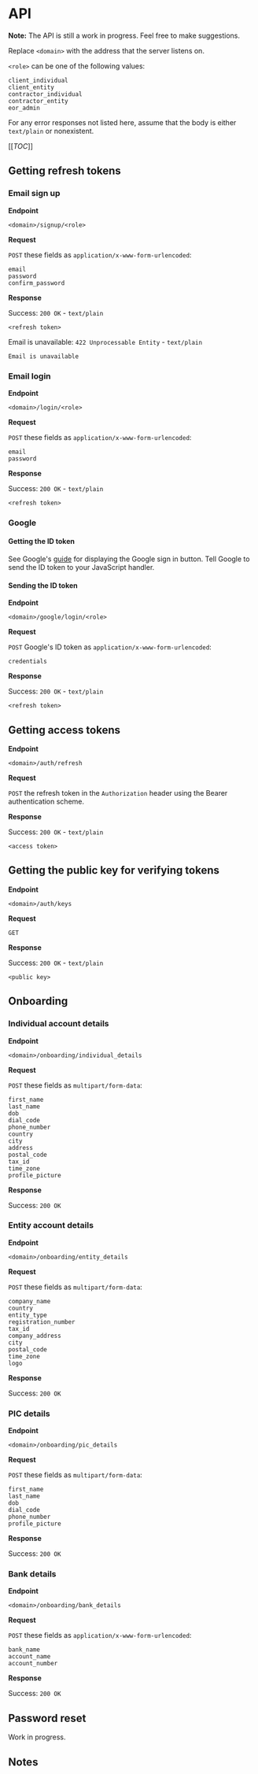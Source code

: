 # API

**Note:** The API is still a work in progress. Feel free to make suggestions.

Replace `<domain>` with the address that the server listens on.

`<role>` can be one of the following values: 
```
client_individual
client_entity
contractor_individual
contractor_entity
eor_admin
```

For any error responses not listed here, assume that the body is either `text/plain` or nonexistent.

[[_TOC_]]

## Getting refresh tokens

### Email sign up
**Endpoint**

```
<domain>/signup/<role>
```

**Request**

`POST` these fields as `application/x-www-form-urlencoded`:
```
email
password
confirm_password
```

**Response**

Success: `200 OK` - `text/plain`
```
<refresh token>
```

Email is unavailable: `422 Unprocessable Entity` - `text/plain`
```
Email is unavailable
```

### Email login
**Endpoint**

```
<domain>/login/<role>
```

**Request**

`POST` these fields as `application/x-www-form-urlencoded`:
```
email
password
```

**Response**

Success: `200 OK` - `text/plain`
```
<refresh token>
```

### Google

#### Getting the ID token
See Google's [guide](https://developers.google.com/identity/gsi/web/guides/display-button)
for displaying the Google sign in button. Tell Google to send the ID token to your JavaScript
handler.

#### Sending the ID token
**Endpoint**

```
<domain>/google/login/<role>
```

**Request**

`POST` Google's ID token as `application/x-www-form-urlencoded`:
```
credentials
```

**Response**

Success: `200 OK` - `text/plain`
```
<refresh token>
```

## Getting access tokens
**Endpoint**

```
<domain>/auth/refresh
```

**Request**

`POST` the refresh token in the `Authorization` header using the Bearer authentication scheme.

**Response**

Success: `200 OK` - `text/plain`
```
<access token>
```

## Getting the public key for verifying tokens
**Endpoint**

```
<domain>/auth/keys
```

**Request**

`GET`

**Response**

Success: `200 OK` - `text/plain`
```
<public key>
```

## Onboarding

### Individual account details
**Endpoint**

```
<domain>/onboarding/individual_details
```

**Request**

`POST` these fields as `multipart/form-data`:
```
first_name
last_name
dob
dial_code
phone_number
country
city
address
postal_code
tax_id
time_zone
profile_picture
```

**Response**

Success: `200 OK`

### Entity account details
**Endpoint**

```
<domain>/onboarding/entity_details
```

**Request**

`POST` these fields as `multipart/form-data`:
```
company_name
country
entity_type
registration_number
tax_id
company_address
city
postal_code
time_zone
logo
```

**Response**

Success: `200 OK`

### PIC details
**Endpoint**

```
<domain>/onboarding/pic_details
```

**Request**

`POST` these fields as `multipart/form-data`:
```
first_name
last_name
dob
dial_code
phone_number
profile_picture
```

**Response**

Success: `200 OK`

### Bank details
**Endpoint**

```
<domain>/onboarding/bank_details
```

**Request**

`POST` these fields as `application/x-www-form-urlencoded`:
```
bank_name
account_name
account_number
```

**Response**

Success: `200 OK`

## Password reset
Work in progress.

## Notes
